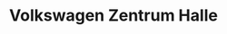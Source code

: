 ---
title: "Volkswagen Zentrum Halle"
url: /halle-saale/volkswagen-zentrum-halle/
shop: Autohaus
---